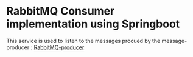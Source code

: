 # RabbitMQ Consumer implementation using Springboot

This service is used to listen to the messages procued by the message-producer :
[RabbitMQ-producer](https://github.com/aahlad2000/rabbitmq-consumer)
